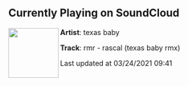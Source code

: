 ## Currently Playing on SoundCloud

[<img align="left" width="100" src="https://i1.sndcdn.com/artworks-dvAlyeT5rC5A8cgi-x4ddBA-t500x500.jpg">](https://soundcloud.com/countrynxc/rmr-rascal-texas-baby-rmx?in=saxurn/sets/reality-mind-side/)

**Artist**: texas baby 

**Track**: rmr - rascal (texas baby rmx)

Last updated at 03/24/2021 09:41
